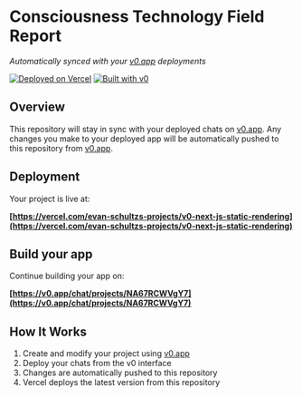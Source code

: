 # Consciousness Technology Field Report

*Automatically synced with your [v0.app](https://v0.app) deployments*

[![Deployed on Vercel](https://img.shields.io/badge/Deployed%20on-Vercel-black?style=for-the-badge&logo=vercel)](https://vercel.com/evan-schultzs-projects/v0-next-js-static-rendering)
[![Built with v0](https://img.shields.io/badge/Built%20with-v0.app-black?style=for-the-badge)](https://v0.app/chat/projects/NA67RCWVgY7)

## Overview

This repository will stay in sync with your deployed chats on [v0.app](https://v0.app).
Any changes you make to your deployed app will be automatically pushed to this repository from [v0.app](https://v0.app).

## Deployment

Your project is live at:

**[https://vercel.com/evan-schultzs-projects/v0-next-js-static-rendering](https://vercel.com/evan-schultzs-projects/v0-next-js-static-rendering)**

## Build your app

Continue building your app on:

**[https://v0.app/chat/projects/NA67RCWVgY7](https://v0.app/chat/projects/NA67RCWVgY7)**

## How It Works

1. Create and modify your project using [v0.app](https://v0.app)
2. Deploy your chats from the v0 interface
3. Changes are automatically pushed to this repository
4. Vercel deploys the latest version from this repository